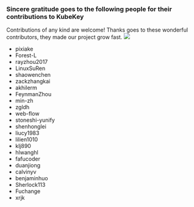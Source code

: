 ### Sincere gratitude goes to the following people for their contributions to KubeKey

Contributions of any kind are welcome! Thanks goes to these wonderful contributors, they made our project grow fast.
<a href="https://github.com/kubesphere/kubekey/graphs/contributors">
  <img src="https://contributors-img.web.app/image?repo=kubesphere/kubekey" />
</a>

- pixiake
- Forest-L
- rayzhou2017
- LinuxSuRen
- shaowenchen
- zackzhangkai
- akhilerm
- FeynmanZhou
- min-zh
- zgldh
- web-flow
- stoneshi-yunify
- shenhonglei
- liucy1983
- lilien1010
- klj890
- hlwanghl
- fafucoder
- duanjiong
- calvinyv
- benjaminhuo
- Sherlock113
- Fuchange
- xrjk
